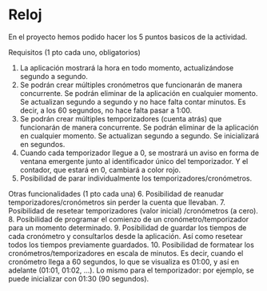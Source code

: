 # Reloj

En el proyecto hemos podido hacer los 5 puntos basicos de la actividad.

Requisitos (1 pto cada uno, obligatorios)
1. La aplicación mostrará la hora en todo momento, actualizándose segundo a segundo.
2. Se podrán crear múltiples cronómetros que funcionarán de manera concurrente. Se
podrán eliminar de la aplicación en cualquier momento. Se actualizan segundo a
segundo y no hace falta contar minutos. Es decir, a los 60 segundos, no hace falta
pasar a 1:00.
3. Se podrán crear múltiples temporizadores (cuenta atrás) que funcionarán de manera
concurrente. Se podrán eliminar de la aplicación en cualquier momento. Se actualizan
segundo a segundo. Se inicializará en segundos.
4. Cuando cada temporizador llegue a 0, se mostrará un aviso en forma de ventana
emergente junto al identificador único del temporizador. Y el contador, que estará en
0, cambiará a color rojo.
5. Posibilidad de parar individualmente los temporizadores/cronómetros.

Otras funcionalidades (1 pto cada una)
6. Posibilidad de reanudar temporizadores/cronómetros sin perder la cuenta que
llevaban.
7. Posibilidad de resetear temporizadores (valor inicial) /cronómetros (a cero).
8. Posibilidad de programar el comienzo de un cronómetro/temporizador para un
momento determinado.
9. Posibilidad de guardar los tiempos de cada cronómetro y consultarlos desde la
aplicación. Así como resetear todos los tiempos previamente guardados.
10. Posibilidad de formatear los cronómetros/temporizadores en escala de minutos. Es
decir, cuando el cronómetro llega a 60 segundos, lo que se visualiza es 01:00, y así en
adelante (01:01, 01:02, ...). Lo mismo para el temporizador: por ejemplo, se puede
inicializar con 01:30 (90 segundos).
